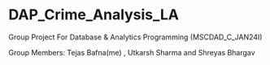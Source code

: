 # DAP_Crime_Analysis_LA

Group Project For Database & Analytics Programming (MSCDAD_C_JAN24I)

Group Members: Tejas Bafna(me) , Utkarsh Sharma and Shreyas Bhargav 
